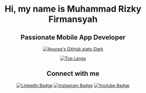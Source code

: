 <h1 align="center">Hi, my name is Muhammad Rizky Firmansyah</h1>
<h2 align="center">Passionate Mobile App Developer</h2>

<div align="center">

[![Anurag's GitHub stats-Dark](https://github-readme-stats.vercel.app/api?username=RizkyFirman00&rank_icon=github&show_icons=true&theme=yeblu)](https://github.com/RizkyFirman00/github-readme-stats#yeblue)

[![Top Langs](https://github-readme-stats.vercel.app/api/top-langs/?username=RizkyFirman00&layout=donut-vertical&theme=yeblu)](https://github.com/RizkyFirman00/github-readme-stats&theme=yeblu)

</div>

<!-- Conecct section -->
<h2 align="center">Connect with me </h3>
<p align="center">
<a href="https://linkedin.com/in/egwuenugift%22%3">
  <img src="https://img.shields.io/badge/Muhammad Rizky Firmansyah-0077B5?style=for-the-badge&logo=linkedin&logoColor=white;link=https://www.linkedin.com/in/muhammad-rizky-firmansyah-850b37130/" alt="LinkedIn Badge"></a> 
<a href="https://twitter.com/@lauragift_/">
  <img src="https://img.shields.io/badge/@rizkyfirman07 -black?style=for-the-badge&logo=instagram&logoColor=purple;link=https://www.instagram.com/rizkyfirman07/" alt="Instagram Badge"></a>
<a href="https://www.youtube.com/c/EgwuenuGift%22%3E">
  <img src="https://img.shields.io/badge/Damantine -red?style=for-the-badge&logo=youtube&logoColor=red;link=https://www.instagram.com/rizkyfirman07/" alt="Youtube Badge"></a>
</p>
<!-- Conecct section: END -->
